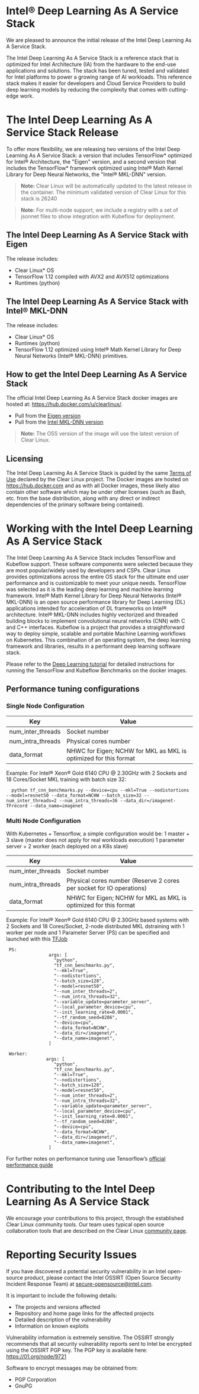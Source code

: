 
# Intel® Deep Learning As A Service Stack


We are pleased to announce the initial release of the Intel Deep Learning As A Service Stack.

The Intel Deep Learning As A Service Stack is a reference stack that is optimized for Intel Architecture (IA) from the hardware to the end-use applications and solutions.  The stack has been tuned, tested and validated for Intel platforms to power a growing range of AI workloads. This reference stack makes it easier for developers and Cloud Service Providers to build deep learning models by reducing the complexity that comes with cutting-edge work.


# The Intel Deep Learning As A Service Stack Release


To offer more flexibility, we are releasing two versions of the Intel Deep Learning As A Service Stack:  a version that includes TensorFlow* optimized for Intel® Architecture, the "Eigen" version, and a second version that includes the TensorFlow* framework optimized using Intel® Math Kernel Library for Deep Neural Networks, the "Intel® MKL-DNN" version.

> **Note:**
     Clear Linux will be automatically updated to the latest release in the container.  The minimum validated version of Clear Linux for this stack is 26240

> **Note:**
> For multi-node support, we include a registry with a set of jsonnet files to show integration with Kubeflow for deployment.

## The Intel Deep Learning As A Service Stack with Eigen


The release includes:
  * Clear Linux* OS
  * TensorFlow 1.12 compiled with AVX2 and AVX512 optimizations
  * Runtimes (python)

## The Intel Deep Learning As A Service Stack with Intel® MKL-DNN


The release includes:
  * Clear Linux* OS
  * Runtimes (python)
  * TensorFlow 1.12 optimized using Intel® Math Kernel Library for Deep Neural Networks (Intel® MKL-DNN) primitives.


## How to get the Intel Deep Learning As A Service Stack

The official Intel Deep Learning As A Service Stack docker images are hosted at: https://hub.docker.com/u/clearlinux/.

 * Pull from the [Eigen version](https://hub.docker.com/r/clearlinux/stacks-dlaas-oss/)
 * Pull from the [Intel MKL-DNN version](https://hub.docker.com/r/clearlinux/stacks-dlaas-mkl/)

> **Note:**
   The OSS version of the image will use the latest version of Clear Linux.

## Licensing


The Intel Deep Learning As A Service Stack is guided by the same [Terms of Use](https://download.clearlinux.org/TermsOfUse.html) declared by the Clear Linux project. The Docker images are hosted on https://hub.docker.com and as with all Docker images, these likely also contain other software which may be under other licenses (such as Bash, etc. from the base distribution, along with any direct or indirect dependencies of the primary software being contained).



# Working with the Intel Deep Learning As A Service Stack


The Intel Deep Learning As A Service Stack includes TensorFlow and Kubeflow support.
These software components were selected because they are most popular/widely used by developers and CSPs. Clear Linux provides optimizations across the entire OS stack for the ultimate end user performance and is customizable to meet your unique needs. TensorFlow was selected as it is the leading deep learning and machine learning framework. Intel® Math Kernel Library for Deep Neural Networks (Intel® MKL-DNN) is an open source performance library for Deep Learning (DL) applications intended for acceleration of DL frameworks on Intel® architecture. Intel® MKL-DNN includes highly vectorized and threaded building blocks to implement convolutional neural networks (CNN) with C and C++ interfaces.  Kubeflow  is a project that provides a straightforward way to deploy simple, scalable and portable Machine Learning workflows on Kubernetes. This combination of an operating system, the deep learning framework and libraries, results in a performant deep learning software stack.

Please refer to the [Deep Learning tutorial](https://clearlinux.org/documentation/clear-linux/tutorials/dlaas.rst) for detailed instructions for running the TensorFlow and Kubeflow Benchmarks on the docker images.

## Performance tuning configurations

### Single Node Configuration

| Key | Value |
| ----------------- | ------------- |
| num_inter_threads | Socket number |
| num_intra_threads | Physical cores number |
| data_format       |  NHWC for Eigen; NCHW for MKL as MKL is optimized for this format |


Example: For Intel® Xeon® Gold 6140 CPU @ 2.30GHz with 2 Sockets and 18 Cores/Socket MKL training with batch size 32:

```
  python tf_cnn_benchmarks.py --device=cpu --mkl=True --nodistortions --model=resnet50 --data_format=NCHW --batch_size=32 --num_inter_threads=2 --num_intra_threads=36 --data_dir=/imagenet-TFrecord --data_name=imagenet
```
### Multi Node Configuration
With Kubernetes + Tensorflow, a simple configuration would be: 1 master + 3 slave (master does not apply for real workloads execution) 1 parameter server + 2 worker (each deployed on a K8s slave)

| Key | Value |
|----- | ------ |
| num_inter_threads | Socket number |
| num_intra_threads | Physical cores number (Reserve 2 cores per socket for IO operations) |
| data_format | NHWC for Eigen; NCHW for MKL as MKL is optimized for this format |


Example: For Intel® Xeon® Gold 6140 CPU @ 2.30GHz based systems with 2 Sockets and 18 Cores/Socket, 2-node distributed MKL dstraining with 1 worker per node and 1 Parameter Server (PS) can be specified and launched with this [TFJob](https://github.com/clearlinux/dockerfiles/blob/master/stacks/dlaas/kubeflow/dlaas-tfjob/dlaas-bench/prototypes/dlaas-resnet50.jsonnet)

```
 PS:
                args: [
                  "python",
                  "tf_cnn_benchmarks.py",
                  "--mkl=True",
                  "--nodistortions",
                  "--batch_size=128",
                  "--model=resnet50",
                  "--num_inter_threads=2",
                  "--num_intra_threads=32",
                  "--variable_update=parameter_server",
                  "--local_parameter_device=cpu",
                  "--init_learning_rate=0.0001",
                  "--tf_random_seed=8286",
                  "--device=cpu",
                  "--data_format=NCHW",
                  "--data_dir=/imagenet/",
                  "--data_name=imagenet",
                ]

 Worker:
               args: [
                  "python",
                  "tf_cnn_benchmarks.py",
                  "--mkl=True",
                  "--nodistortions",
                  "--batch_size=128",
                  "--model=resnet50",
                  "--num_inter_threads=2",
                  "--num_intra_threads=32",
                  "--variable_update=parameter_server",
                  "--local_parameter_device=cpu",
                  "--init_learning_rate=0.0001",
                  "--tf_random_seed=8286",
                  "--device=cpu",
                  "--data_format=NCHW",
                  "--data_dir=/imagenet/",
                  "--data_name=imagenet",
                ]
```

For further notes on performance tuning use Tensorflow’s [official performance guide](https://www.tensorflow.org/guide/performance/overview)


# Contributing to the Intel Deep Learning As A Service Stack

We encourage your contributions to this project, through the established Clear Linux community tools.  Our team uses typical open source collaboration tools that are described on the Clear Linux [community page](https://clearlinux.org/community).



# Reporting Security Issues

  If you have discovered a potential security vulnerability in an Intel open-source product, please contact the Intel OSSIRT (Open Source Security Incident Response Team) at secure-opensource@intel.com.

  It is important to include the following details:

  * The projects and versions affected
  * Repository and home page links for the affected projects
  * Detailed description of the vulnerability
  * Information on known exploits

  Vulnerability information is extremely sensitive. The OSSIRT strongly recommends that all security vulnerability reports sent to Intel be encrypted using the OSSIRT PGP key. The PGP key is available here:  https://01.org/node/9721

  Software to encrypt messages may be obtained from:

  * PGP Corporation
  * GnuPG
